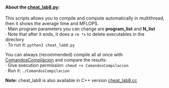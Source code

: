 #### About the [cheat_lab8.py](/S8/cheat_lab8.py):
This scripts allows you to compile and compute automatically in multithread, then it shows the average time and MFLOPS.     
· Main program parameters you can change are __program_list__ and __N_list__                
· Note that after it ends, it does a `rm *x` to delete executables in the directory               
· To run it: `python3 cheat_lab8.py`

You can always (recommended) compile all at once with [ComandosCompilacion](/S8/ComandosCompilacion) and compare the results:                 
· Give execution permission: `chmod +x ComandosCompilacion`                    
· Run it: `./ComandosCompilacion`

__Note:__ cheat_lab8 is also available in C++ version [cheat_lab8.cc](/S8/cheat_lab8.cc)
